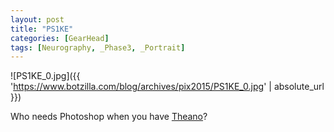 ```yaml
---
layout: post
title: "PS1KE"
categories: [GearHead]
tags: [Neurography, _Phase3, _Portrait]
---
```


![PS1KE_0.jpg]({{ 'https://www.botzilla.com/blog/archives/pix2015/PS1KE_0.jpg' | absolute_url }})

Who needs Photoshop when you have [Theano](https://github.com/Theano/Theano)?
